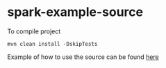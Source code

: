 # spark-example-source

To compile project

```
mvn clean install -DskipTests
```

Example of how to use the source can be found [here](src/test/scala/org/apache/spark/sql/test/TestSourceMicroBatchSuite.scala)